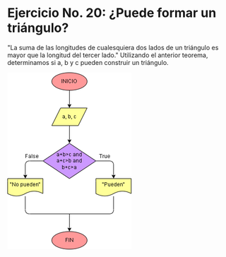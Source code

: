 # Ejercicio No. 20: ¿Puede formar un triángulo?

"La suma de las longitudes de cualesquiera dos lados de un triángulo es mayor que la longitud del tercer lado."
Utilizando el anterior teorema, determinamos si a, b y c pueden construir un triángulo.

![Diagrama](diagrama.png "diagrama de flujo")